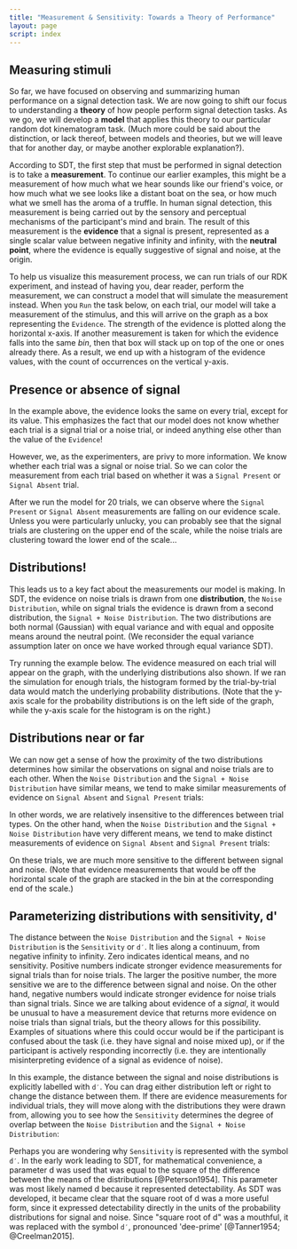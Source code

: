 ```yaml
---
title: "Measurement & Sensitivity: Towards a Theory of Performance"
layout: page
script: index
---
```


## Measuring stimuli

So far, we have focused on observing and summarizing human performance on a signal detection task.
We are now going to shift our focus to understanding a **theory** of how people perform signal
detection tasks. As we go, we will develop a **model** that applies this theory to our particular
random dot kinematogram task. (Much more could be said about the distinction, or lack thereof,
between models and theories, but we will leave that for another day, or maybe another explorable
explanation?).

According to SDT, the first step that must be performed in signal detection is to take a
**measurement**. To continue our earlier examples, this might be a measurement of how much what we
hear sounds like our friend's voice, or how much what we see looks like a distant boat on the sea,
or how much what we smell has the aroma of a truffle. In human signal detection, this measurement is
being carried out by the sensory and perceptual mechanisms of the participant's mind and brain. The
result of this measurement is the **evidence** that a signal is present, represented as a single
scalar value between negative infinity and infinity, with the **neutral point**, where the evidence
is equally suggestive of signal and noise, at the origin.

To help us visualize this measurement process, we can run trials of our RDK experiment, and instead
of having you, dear reader, perform the measurement, we can construct a model that will simulate the
measurement instead. When you `Run` the task below, on each trial, our model will take a measurement
of the stimulus, and this will arrive on the graph as a box representing the `Evidence`. The
strength of the evidence is plotted along the horizontal x-axis. If another measurement is taken for
which the evidence falls into the same *bin*, then that box will stack up on top of the one or ones
already there. As a result, we end up with a histogram of the evidence values, with the count of
occurrences on the vertical y-axis.

<sdt-example-model>
  <sdt-control run pause reset trials="10"></sdt-control>
  <rdk-task count="100" coherence=".5" trials="10" duration="1000" wait="1000" iti="500"></rdk-task>
  <sdt-model histogram color="none" d="0" c="0"></sdt-model>
</sdt-example-model>

## Presence or absence of signal

In the example above, the evidence looks the same on every trial, except for its value. This
emphasizes the fact that our model does not know whether each trial is a signal trial or a noise
trial, or indeed anything else other than the value of the `Evidence`!

However, we, as the experimenters, are privy to more information. We know whether each trial was a
signal or noise trial. So we can color the measurement from each trial based on whether it was a
`Signal Present` or `Signal Absent` trial.

<sdt-example-model>
  <sdt-control run pause reset trials="20"></sdt-control>
  <rdk-task count="100" coherence=".5" trials="20" duration="1000" wait="500" iti="500"></rdk-task>
  <sdt-model histogram color="stimulus" d="2" c="0"></sdt-model>
</sdt-example-model>

After we run the model for 20 trials, we can observe where the `Signal Present` or `Signal Absent`
measurements are falling on our evidence scale. Unless you were particularly unlucky, you can
probably see that the signal trials are clustering on the upper end of the scale, while the noise
trials are clustering toward the lower end of the scale...

## Distributions!

This leads us to a key fact about the measurements our model is making. In SDT, the evidence on
noise trials is drawn from one **distribution**, the `Noise Distribution`, while on signal trials
the evidence is drawn from a second distribution, the `Signal + Noise Distribution`. The two
distributions are both normal (Gaussian) with equal variance and with equal and opposite means
around the neutral point. (We reconsider the equal variance assumption later on once we have worked
through equal variance SDT).

Try running the example below. The evidence measured on each trial will appear on the graph, with
the underlying distributions also shown. If we ran the simulation for enough trials, the histogram
formed by the trial-by-trial data would match the underlying probability distributions. (Note that
the y-axis scale for the probability distributions is on the left side of the graph, while the
y-axis scale for the histogram is on the right.)

<sdt-example-model>
  <sdt-control run pause reset trials="20"></sdt-control>
  <rdk-task count="100" coherence=".5" trials="20" duration="500" wait="250" iti="250"></rdk-task>
  <sdt-model distributions histogram color="stimulus" d="2" c="0"></sdt-model>
</sdt-example-model>

## Distributions near or far

We can now get a sense of how the proximity of the two distributions determines how similar the
observations on signal and noise trials are to each other. When the `Noise Distribution` and the
`Signal + Noise Distribution` have similar means, we tend to make similar measurements of evidence
on `Signal Absent` and `Signal Present` trials:

<sdt-example-model>
  <sdt-control run pause reset trials="20"></sdt-control>
  <rdk-task count="100" coherence=".5" trials="20" duration="500" wait="250" iti="250"></rdk-task>
  <sdt-model distributions histogram color="stimulus" d=".5" c="0"></sdt-model>
</sdt-example-model>

In other words, we are relatively insensitive to the differences between trial types. On the other
hand, when the `Noise Distribution` and the `Signal + Noise Distribution` have very different means,
we tend to make distinct measurements of evidence on `Signal Absent` and `Signal Present` trials:

<sdt-example-model>
  <sdt-control run pause reset trials="20"></sdt-control>
  <rdk-task count="100" coherence=".5" trials="20" duration="500" wait="250" iti="250"></rdk-task>
  <sdt-model distributions histogram color="stimulus" d="5" c="0"></sdt-model>
</sdt-example-model>

On these trials, we are much more sensitive to the different between signal and noise. (Note that
evidence measurements that would be off the horizontal scale of the graph are stacked in the bin at
the corresponding end of the scale.)

## Parameterizing distributions with sensitivity, <span class="math-var">d'</span>

The distance between the `Noise Distribution` and the `Signal + Noise Distribution` is the
`Sensitivity` or `d′`. It lies along a continuum, from negative infinity to infinity. Zero indicates
identical means, and no sensitivity. Positive numbers indicate stronger evidence measurements for
signal trials than for noise trials. The larger the positive number, the more sensitive we are to
the difference between signal and noise. On the other hand, negative numbers would indicate stronger
evidence for noise trials than signal trials. Since we are talking about evidence of a *signal*, it
would be unusual to have a measurement device that returns more evidence on noise trials than signal
trials, but the theory allows for this possibility. Examples of situations where this could occur
would be if the participant is confused about the task (i.e. they have signal and noise mixed up),
or if the participant is actively responding incorrectly (i.e. they are intentionally
misinterpreting evidence of a signal as evidence of noise).

In this example, the distance between the signal and noise distributions is explicitly labelled with
`d′`. You can drag either distribution left or right to change the distance between them. If there
are evidence measurements for individual trials, they will move along with the distributions they
were drawn from, allowing you to see how the `Sensitivity` determines the degree of overlap between
the `Noise Distribution` and the `Signal + Noise Distribution`:

<sdt-example-model>
  <sdt-control run pause reset trials="20"></sdt-control>
  <rdk-task count="100" coherence=".5" trials="20" duration="500" wait="250" iti="250"></rdk-task>
  <sdt-model interactive distributions sensitivity histogram color="stimulus" d="1.5" c="0"></sdt-model>
</sdt-example-model>

Perhaps you are wondering why `Sensitivity` is represented with the symbol `d′`. In the early work
leading to SDT, for mathematical convenience, a parameter <span class="math-var">d</span> was used
that was equal to the square of the difference between the means of the distributions
[@Peterson1954]. This parameter was most likely named <span class="math-var">d</span> because it
represented <span class="math-var">d</span>etectability. As SDT was developed, it became clear that
the square root of <span class="math-var">d</span> was a more useful form, since it expressed <span
class="math-var">d</span>etectability directly in the units of the probability distributions for
signal and noise. Since "square root of <span class="math-var">d</span>" was a mouthful, it was
replaced with the symbol `d′`, pronounced 'dee-prime' [@Tanner1954; @Creelman2015].
